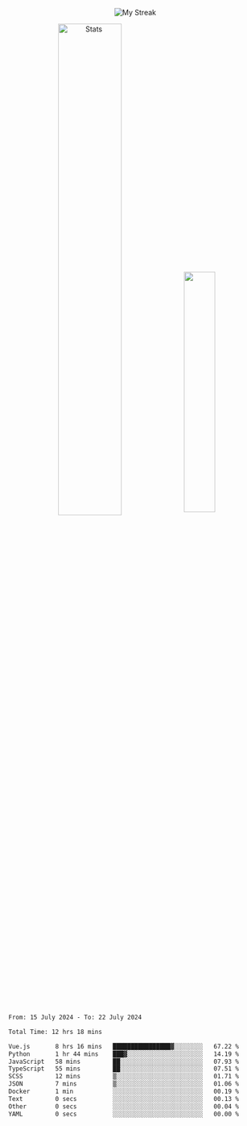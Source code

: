 <p align="center">
<picture>
  <source media="(prefers-color-scheme: dark)" srcset="http://github-readme-streak-stats.herokuapp.com?user=semolik&theme=dark&hide_border=true&background=DD272700">
  <img alt="My Streak" src="http://github-readme-streak-stats.herokuapp.com?user=semolik&hide_border=true">
</picture>
</p>
<div align="center">
  <picture>
    <source media="(prefers-color-scheme: dark)" srcset="https://github-readme-stats.vercel.app/api?username=semolik&show_icons=true&bg_color=DD272700&hide_border=true&theme=dark">
        <img alt="Stats" src="https://github-readme-stats.vercel.app/api?username=semolik&show_icons=true&bg_color=DD272700&hide_border=true" width="50%" >
  </picture>
  <sup>
  <picture>
  <source media="(prefers-color-scheme: dark)" srcset="https://github-readme-stats.vercel.app/api/top-langs/?username=semolik&layout=compact&hide_border=true&bg_color=DD272700&theme=dark">
  <img src="https://github-readme-stats.vercel.app/api/top-langs/?username=semolik&layout=compact&hide_border=true" width="35%" />
  </picture>
  </sup>
</div>
<!--START_SECTION:waka-->

```txt
From: 15 July 2024 - To: 22 July 2024

Total Time: 12 hrs 18 mins

Vue.js       8 hrs 16 mins   ████████████████▓░░░░░░░░   67.22 %
Python       1 hr 44 mins    ███▓░░░░░░░░░░░░░░░░░░░░░   14.19 %
JavaScript   58 mins         ██░░░░░░░░░░░░░░░░░░░░░░░   07.93 %
TypeScript   55 mins         ██░░░░░░░░░░░░░░░░░░░░░░░   07.51 %
SCSS         12 mins         ▒░░░░░░░░░░░░░░░░░░░░░░░░   01.71 %
JSON         7 mins          ▒░░░░░░░░░░░░░░░░░░░░░░░░   01.06 %
Docker       1 min           ░░░░░░░░░░░░░░░░░░░░░░░░░   00.19 %
Text         0 secs          ░░░░░░░░░░░░░░░░░░░░░░░░░   00.13 %
Other        0 secs          ░░░░░░░░░░░░░░░░░░░░░░░░░   00.04 %
YAML         0 secs          ░░░░░░░░░░░░░░░░░░░░░░░░░   00.00 %
```

<!--END_SECTION:waka-->

